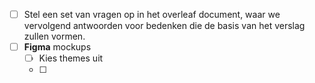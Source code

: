 - [ ] Stel een set van vragen op in het overleaf document, waar we vervolgend antwoorden voor bedenken die de basis van het verslag zullen vormen.
- [ ] **Figma** mockups
	- [ ] Kies themes uit
	- [ ] 